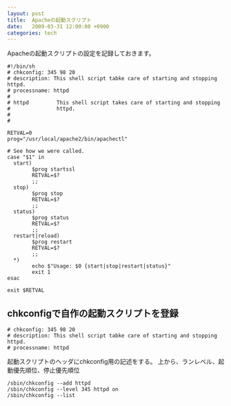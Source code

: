 ```yaml
---
layout: post
title:  Apacheの起動スクリプト
date:   2009-03-31 12:00:00 +0900
categories: tech
---
```


Apacheの起動スクリプトの設定を記録しておきます。


	
	#!/bin/sh
	# chkconfig: 345 98 20
	# description: This shell script tabke care of starting and stopping httpd.
	# processname: httpd
	#
	# httpd         This shell script takes care of starting and stopping
	#               httpd.
	#
	# 
	
	RETVAL=0
	prog="/usr/local/apache2/bin/apachectl"
	
	# See how we were called.
	case "$1" in
	  start)
	        $prog startssl
	        RETVAL=$?
	        ;;
	  stop)
	        $prog stop
	        RETVAL=$?
	        ;;
	  status)
	        $prog status
	        RETVAL=$?
	        ;;
	  restart|reload)
	        $prog restart
	        RETVAL=$?
	        ;;
	  *)
	        echo $"Usage: $0 {start|stop|restart|status}"
	        exit 1
	esac
	
	exit $RETVAL


chkconfigで自作の起動スクリプトを登録
-------------------------------------

	# chkconfig: 345 98 20
	# description: This shell script tabke care of starting and stopping httpd.
	# processname: httpd

起動スクリプトのヘッダにchkconfig用の記述をする。
上から、ランレベル、起動優先順位、停止優先順位

	/sbin/chkconfig --add httpd
	/sbin/chkconfig --level 345 httpd on
	/sbin/chkconfig --list
